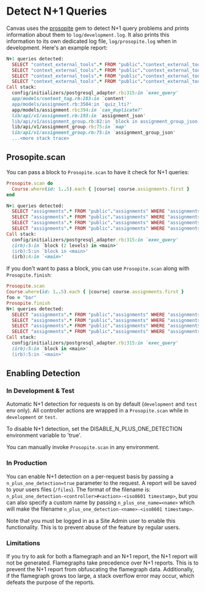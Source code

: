 # Detect N+1 Queries

Canvas uses the [prosopite](https://github.com/charkost/prosopite) gem to detect N+1 query problems and prints information about them to `log/development.log`. It also prints this information to its own dedicated log file, `log/prosopite.log` when in development. Here's an example report:

```ruby
N+1 queries detected:
  SELECT "context_external_tools".* FROM "public"."context_external_tools" WHERE "context_external_tools"."id" = 1 LIMIT 1
  SELECT "context_external_tools".* FROM "public"."context_external_tools" WHERE "context_external_tools"."id" = 1 LIMIT 1
  SELECT "context_external_tools".* FROM "public"."context_external_tools" WHERE "context_external_tools"."id" = 1 LIMIT 1
  SELECT "context_external_tools".* FROM "public"."context_external_tools" WHERE "context_external_tools"."id" = 1 LIMIT 1
Call stack:
  config/initializers/postgresql_adapter.rb:315:in `exec_query'
  app/models/content_tag.rb:283:in `content'
  app/models/assignment.rb:3504:in `quiz_lti?'
  app/models/assignment.rb:394:in `can_duplicate?'
  lib/api/v1/assignment.rb:193:in `assignment_json'
  lib/api/v1/assignment_group.rb:82:in `block in assignment_group_json'
  lib/api/v1/assignment_group.rb:75:in `map'
  lib/api/v1/assignment_group.rb:75:in `assignment_group_json'
  ...<more stack trace>
```

## Prosopite.scan

You can pass a block to `Prosopite.scan` to have it check for N+1 queries:

```ruby
Prosopite.scan do
  Course.where(id: 1..5).each { |course| course.assignments.first }
end

N+1 queries detected:
  SELECT "assignments".* FROM "public"."assignments" WHERE "assignments"."context_id" = 4 AND "assignments"."context_type" = 'Course' ORDER BY assignments.created_at LIMIT 1
  SELECT "assignments".* FROM "public"."assignments" WHERE "assignments"."context_id" = 1 AND "assignments"."context_type" = 'Course' ORDER BY assignments.created_at LIMIT 1
  SELECT "assignments".* FROM "public"."assignments" WHERE "assignments"."context_id" = 2 AND "assignments"."context_type" = 'Course' ORDER BY assignments.created_at LIMIT 1
  SELECT "assignments".* FROM "public"."assignments" WHERE "assignments"."context_id" = 3 AND "assignments"."context_type" = 'Course' ORDER BY assignments.created_at LIMIT 1
Call stack:
  config/initializers/postgresql_adapter.rb:315:in `exec_query'
  (irb):5:in `block (2 levels) in <main>'
  (irb):5:in `block in <main>'
  (irb):4:in `<main>'

```

If you don't want to pass a block, you can use `Prosopite.scan` along with `Prosopite.finish`:

```ruby
Prosopite.scan
Course.where(id: 1..5).each { |course| course.assignments.first }
foo = "bar"
Prosopite.finish
N+1 queries detected:
  SELECT "assignments".* FROM "public"."assignments" WHERE "assignments"."context_id" = 4 AND "assignments"."context_type" = 'Course' ORDER BY assignments.created_at LIMIT 1
  SELECT "assignments".* FROM "public"."assignments" WHERE "assignments"."context_id" = 1 AND "assignments"."context_type" = 'Course' ORDER BY assignments.created_at LIMIT 1
  SELECT "assignments".* FROM "public"."assignments" WHERE "assignments"."context_id" = 2 AND "assignments"."context_type" = 'Course' ORDER BY assignments.created_at LIMIT 1
  SELECT "assignments".* FROM "public"."assignments" WHERE "assignments"."context_id" = 3 AND "assignments"."context_type" = 'Course' ORDER BY assignments.created_at LIMIT 1
Call stack:
  config/initializers/postgresql_adapter.rb:315:in `exec_query'
  (irb):5:in `block in <main>'
  (irb):5:in `<main>'
```

## Enabling Detection

### In Development & Test

Automatic N+1 detection for requests is on by default (`development` and `test` env only). All controller actions are wrapped in a `Prosopite.scan` while in `development` or `test`.

To disable N+1 detection, set the DISABLE_N_PLUS_ONE_DETECTION environment variable to 'true'.

You can manually invoke `Prosopite.scan` in any environment.

### In Production

You can enable N+1 detection on a per-request basis by passing a
`n_plus_one_detection=true` parameter to the request. A report will be saved to
your users files (`/files`). The format of the filename is:
`n_plus_one_detection-<controller>#<action>-<iso8601 timestamp>`, but you can
also specify a custom name by passing `n_plus_one_name=<name>` which will make
the filename `n_plus_one_detection-<name>-<iso8601 timestamp>`.

Note that you must be logged in as a Site Admin user to enable this
functionality. This is to prevent abuse of the feature by regular users.

### Limitations

If you try to ask for both a flamegraph and an N+1 report, the N+1 report will not be generated. Flamegraphs take precedence over N+1 reports. This is to prevent the N+1 report from obfuscating the flamegraph data. Additionally, if the flamegraph grows too large, a stack overflow error may occur, which defeats the purpose of the reports.
